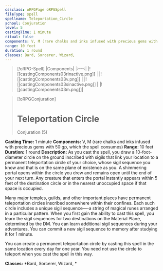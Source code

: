 ```yaml
---
cssclass: oRPGPage oRPGSpell
fileType: spell
spellname: Teleportation_Circle
school: Conjuration
level: 5
castingTime: 1 minute
ritual: false
components: V, M (rare chalks and inks infused with precious gems with 50 gp, which the spell consumes)
range: 10 feet
duration: 1 round
classes: Bard, Sorcerer, Wizard,
---
```

> [!oRPG-Spell]
> |Components|
> |:---:|
> |![[castingComponents03rinactive.png]] |
> |![[castingComponents03v.png]] |
> |![[castingComponents03sinactive.png]] |
> |![[castingComponents03m.png]]|

> [!oRPGConjuration]
>#  Teleportation Circle
> Conjuration  (5)

**Casting Time:** 1 minute
**Components:** V, M (rare chalks and inks infused with precious gems with 50 gp, which the spell consumes)
**Range:** 10 feet
**Duration:**  1 round
**Description:**
As you cast the spell, you draw a 10-foot-diameter circle on the ground inscribed with sigils that link your location to a permanent teleportation circle of your choice, whose sigil sequence you know and that is on the same plane of existence as you. A shimmering portal opens within the circle you drew and remains open until the end of your next turn. Any creature that enters the portal instantly appears within 5 feet of the destination circle or in the nearest unoccupied space if that space is occupied.



 Many major temples, guilds, and other important places have permanent teleportation circles inscribed somewhere within their confines. Each such circle includes a unique sigil sequence—-a string of magical runes arranged in a particular pattern. When you first gain the ability to cast this spell, you learn the sigil sequences for two destinations on the Material Plane, determined by the DM. You can learn additional sigil sequences during your adventures. You can commit a new sigil sequence to memory after studying it for 1 minute.



 You can create a permanent teleportation circle by casting this spell in the same location every day for one year. You need not use the circle to teleport when you cast the spell in this way.



**Classes:**  *Bard, Sorcerer, Wizard, *


